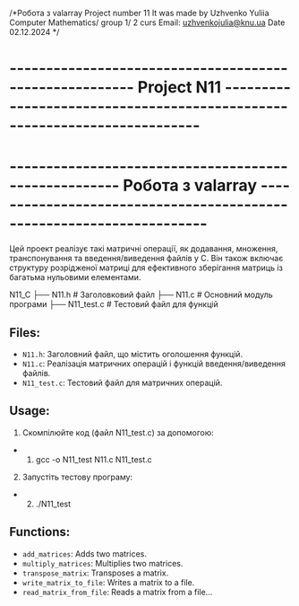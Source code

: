 /*Робота з valarray
Project number 11
It was made by Uzhvenko Yuliia 
Computer Mathematics/ group 1/ 2 curs
Email: uzhvenkojulia@knu.ua
Date 02.12.2024 */

# ------------------------------------------------------- Project N11 -------------------------------------------------------------------------
# ----------------------------------------------------- Робота з valarray ---------------------------------------------------------------------

Цей проект реалізує такі матричні операції, як додавання, множення, транспонування та введення/виведення файлів у C. Він також включає структуру розрідженої матриці для ефективного зберігання матриць із багатьма нульовими елементами.

N11_C 
├── N11.h         # Заголовковий файл 
├── N11.c         # Основний модуль програми 
├── N11_test.c    # Тестовий файл для функцій 

## Files:
- `N11.h`: Заголовний файл, що містить оголошення функцій.
- `N11.c`: Реалізація матричних операцій і функцій введення/виведення файлів.
- `N11_test.c`: Тестовий файл для матричних операцій.

## Usage:
1. Скомпілюйте код (файл N11_test.c) за допомогою:
- 1) gcc -o N11_test N11.c N11_test.c
2. Запустіть тестову програму:
- 2) ./N11_test


## Functions:
- `add_matrices`: Adds two matrices.
- `multiply_matrices`: Multiplies two matrices.
- `transpose_matrix`: Transposes a matrix.
- `write_matrix_to_file`: Writes a matrix to a file.
- `read_matrix_from_file`: Reads a matrix from a file...
